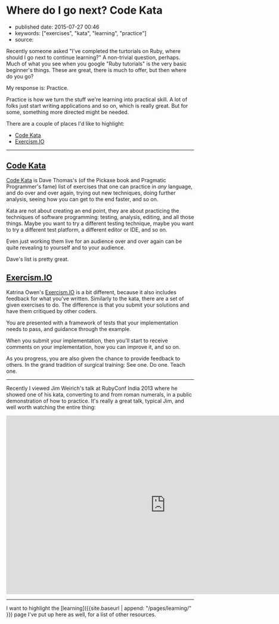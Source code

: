 # Where do I go next? Code Kata

- published date: 2015-07-27 00:46
- keywords: ["exercises", "kata", "learning", "practice"]
- source: 


Recently someone asked "I've completed the turtorials on Ruby, where
should I go next to continue learning?" A non-trivial question,
perhaps. Much of what you see when you google "Ruby tutorials" is the
very basic beginner's things. These are great, there is much to offer,
but then where do you go?

My response is: Practice.

Practice is how we turn the stuff we're learning into practical
skill. A lot of folks just start writing applications and so on, which
is really great. But for some, something more directed might be
needed.

There are a couple of places I'd like to highlight:

* [Code Kata](http://codekata.com/)
* [Exercism.IO](http://exercism.io)

*******

## [Code Kata](http://codekata.com/)

[Code Kata](http://codekata.com/) is Dave Thomas's (of the Pickaxe
book and Pragmatic Programmer's fame) list of exercises that one can
practice in *any* language, and do over and over again, trying out new
techniques, doing further analysis, seeing how you can get to the end
faster, and so on.

Kata are not about creating an end point, they are about practicing
the techniques of software programming: testing, analysis, editing,
and all those things. Maybe you want to try a different testing
technique, maybe you want to try a different test platform, a
different editor or IDE, and so on.

Even just working them live for an audience over and over again can be
quite revealing to yourself and to your audience.

Dave's list is pretty great.

## [Exercism.IO](http://exercism.io)

Katrina Owen's [Exercism.IO](http://exercism.io) is a bit different,
because it also includes feedback for what you've written. Similarly
to the kata, there are a set of given exercises to do. The difference
is that you submit your solutions and have them critiqued by other
coders.

You are presented with a framework of tests that your implementation
needs to pass, and guidance through the example.

When you submit your implementation, then you'll start to receive
comments on your implementation, how you can improve it, and so on.

As you progress, you are also given the chance to provide feedback to
others. In the grand tradition of surgical training: See one. Do
one. Teach one.

*******

Recently I viewed Jim Weirich's talk at RubyConf India 2013 where he
showed one of his kata, converting to and from roman numerals, in a
public demonstration of how to practice. It's really a great talk,
typical Jim, and well worth watching the entire thing:

<iframe
width="853" height="480"
src="https://www.youtube.com/embed/ronr_CG8x0Y?rel=0"
frameborder="0"
allowfullscreen></iframe>

*******

I want to highlight the [learning]({{site.baseurl | append: "/pages/learning/" }})
page I've put up here as well, for a list of other resources.
